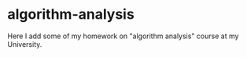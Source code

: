 # algorithm-analysis
Here I add some of my homework on "algorithm analysis" course at my University. 
